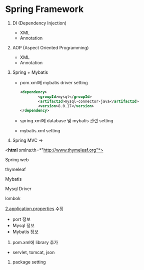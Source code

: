 # Spring Framework

1. DI (Dependency Injection)
    - XML
    - Annotation

2. AOP (Aspect Oriented Programming)
    - XML
    - Annotation
    
3. Spring + Mybatis
    - pom.xml에 mybatis driver setting
        
        ```xml
        <dependency>
        		<groupId>mysql</groupId>
        		<artifactId>mysql-connector-java</artifactId>
        		<version>8.0.17</version>
        </dependency>
        ```
        
    - spring.xml에 database 및 mybatis 관련 setting
    - mybatis.xml setting

1. Spring MVC → 

<**html** xmlns:th=*"http://www.thymeleaf.org"*>

<script src="[https://ajax.googleapis.com/ajax/libs/jquery/3.6.0/jquery.min.js](https://ajax.googleapis.com/ajax/libs/jquery/3.6.0/jquery.min.js)"></script>

Spring web

thymeleaf

Mybatis

Mysql Driver

lombok

[2.application.properties](http://2.application.properties) 수정

- port 정보
- Mysql 정보
- Mybatis 정보

1. pom.xml에 library 추가
- servlet, tomcat, json

1. package setting